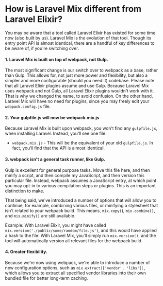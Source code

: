 # How is Laravel Mix different from Laravel Elixir?

You may be aware that a tool called Laravel Elixir has existed for some time now \(also built by us\). Laravel Mix is the evolution of that tool. Though its entry point API is almost identical, there are a handful of key differences to be aware of, if you're switching over.

#### 1. Laravel Mix is built on top of webpack, not Gulp.

The most significant change is our switch over to webpack as a base, rather than Gulp. This allows for, not just more power and flexibility, but also a simpler and more configurable \(should you need it\) codebase. Please note that all Laravel Elixir plugins assume and use Gulp. Because Laravel Mix uses webpack and not Gulp, all Laravel Elixir plugins wouldn't work with it. That is why we changed the name, to avoid confusion. On the other hand, Laravel Mix will have no need for plugins, since you may freely edit your `webpack.config.js` file.

#### 2. Your gulpfile.js will now be webpack.mix.js

Because Laravel Mix is built upon webpack, you won't find any `gulpfile.js`, when installing Laravel. Instead, you'll see one file:

- `webpack.mix.js` - This will be the equivalent of your old `gulpfile.js`. In fact, you'll find that the API is almost identical.

#### 3. webpack isn't a general task runner, like Gulp.

Gulp is excellent for general purpose tasks. Move this file here, and then minify a script, and then compile my JavaScript, and then version this particular file. Instead, webpack assumes a JavaScript entry, at which point you may opt-in to various compilation steps or plugins. This is an important distinction to make.

That being said, we've introduced a number of options that will allow you to continue, for example, combining various files, or minifying a stylesheet that isn't related to your webpack build. This means, `mix.copy(`\), `mix.combine()`, and `mix.minify()` are still available.

Example: With Laravel Elixir, you might have called `mix.version('./public/some/random/file.js')`, and this would have applied a hash to the file. With Laravel Mix, you'll simply run `mix.version()`, and the tool will automatically version all relevant files for the webpack build.

#### 4. Greater flexibility.

Because we're now using webpack, we're able to introduce a number of new configuration options, such as `mix.extract(['vendor', 'libs'])`, which allows you to extract all specified vendor libraries into their own bundled file for better long-term caching.

